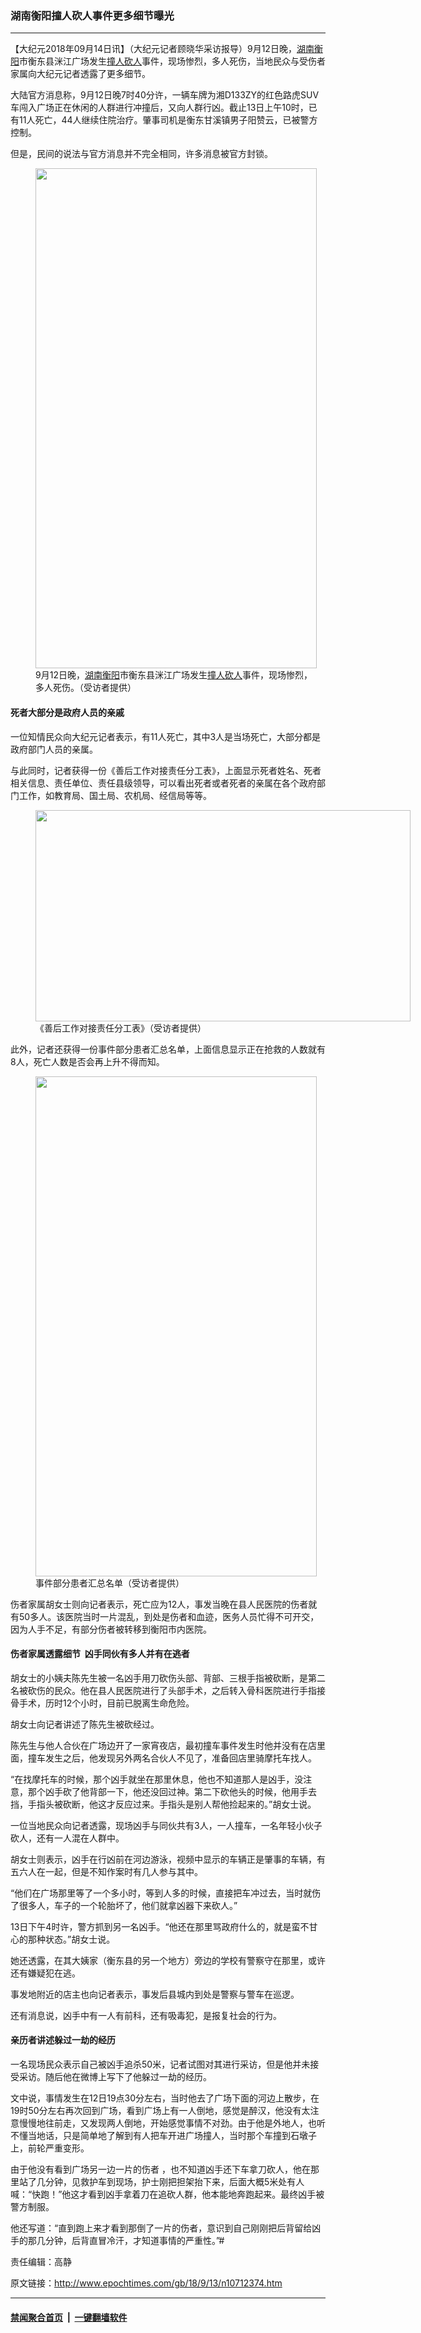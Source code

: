 ### 湖南衡阳撞人砍人事件更多细节曝光
------------------------

<p>【大纪元2018年09月14日讯】（大纪元记者顾晓华采访报导）9月12日晚，<a href="http://www.epochtimes.com/gb/tag/%E6%B9%96%E5%8D%97%E8%A1%A1%E9%98%B3.html">湖南衡阳</a>市衡东县洣江广场发生<a href="http://www.epochtimes.com/gb/tag/%E6%92%9E%E4%BA%BA.html">撞人</a><a href="http://www.epochtimes.com/gb/tag/%E7%A0%8D%E4%BA%BA.html">砍人</a>事件，现场惨烈，多人死伤，当地民众与受伤者家属向大纪元记者透露了更多细节。</p>
<p>大陆官方消息称，9月12日晚7时40分许，一辆车牌为湘D133ZY的红色路虎SUV车闯入广场正在休闲的人群进行冲撞后，又向人群行凶。截止13日上午10时，已有11人死亡，44人继续住院治疗。肇事司机是衡东甘溪镇男子阳赞云，已被警方控制。</p>
<p>但是，民间的说法与官方消息并不完全相同，许多消息被官方封锁。</p>
<figure id="attachment_10712457" style="width: 450px" class="wp-caption aligncenter"><a href="http://i.epochtimes.com/assets/uploads/2018/09/2-50.jpg"><img class="size-medium wp-image-10712457" src="http://i.epochtimes.com/assets/uploads/2018/09/2-50-450x800.jpg" alt="" width="450" height="800" /></a><figcaption class="wp-caption-text">9月12日晚，<a href="http://www.epochtimes.com/gb/tag/%E6%B9%96%E5%8D%97%E8%A1%A1%E9%98%B3.html">湖南衡阳</a>市衡东县洣江广场发生<a href="http://www.epochtimes.com/gb/tag/%E6%92%9E%E4%BA%BA.html">撞人</a><a href="http://www.epochtimes.com/gb/tag/%E7%A0%8D%E4%BA%BA.html">砍人</a>事件，现场惨烈，多人死伤。（受访者提供）</figcaption></figure>
<h4>死者大部分是政府人员的亲戚</h4>
<p>一位知情民众向大纪元记者表示，有11人死亡，其中3人是当场死亡，大部分都是政府部门人员的亲属。</p>
<p>与此同时，记者获得一份《善后工作对接责任分工表》，上面显示死者姓名、死者相关信息、责任单位、责任县级领导，可以看出死者或者死者的亲属在各个政府部门工作，如教育局、国土局、农机局、经信局等等。</p>
<figure id="attachment_10712437" style="width: 600px" class="wp-caption aligncenter"><a href="http://i.epochtimes.com/assets/uploads/2018/09/1-65.jpg"><img class="wp-image-10712437 size-large" src="http://i.epochtimes.com/assets/uploads/2018/09/1-65-600x338.jpg" alt="" width="600" height="338" /></a><figcaption class="wp-caption-text">《善后工作对接责任分工表》（受访者提供）</figcaption></figure>
<p>此外，记者还获得一份事件部分患者汇总名单，上面信息显示正在抢救的人数就有8人，死亡人数是否会再上升不得而知。</p>
<figure id="attachment_10712443" style="width: 450px" class="wp-caption aligncenter"><a href="http://i.epochtimes.com/assets/uploads/2018/09/4-28.jpg"><img class="size-medium wp-image-10712443" src="http://i.epochtimes.com/assets/uploads/2018/09/4-28-450x800.jpg" alt="" width="450" height="800" /></a><figcaption class="wp-caption-text">事件部分患者汇总名单（受访者提供）</figcaption></figure>
<p>伤者家属胡女士则向记者表示，死亡应为12人，事发当晚在县人民医院的伤者就有50多人。该医院当时一片混乱，到处是伤者和血迹，医务人员忙得不可开交，因为人手不足，有部分伤者被转移到衡阳市内医院。</p>
<h4>伤者家属透露细节  凶手同伙有多人并有在逃者</h4>
<p>胡女士的小姨夫陈先生被一名凶手用刀砍伤头部、背部、三根手指被砍断，是第二名被砍伤的民众。他在县人民医院进行了头部手术，之后转入骨科医院进行手指接骨手术，历时12个小时，目前已脱离生命危险。</p>
<p>胡女士向记者讲述了陈先生被砍经过。</p>
<p>陈先生与他人合伙在广场边开了一家宵夜店，最初撞车事件发生时他并没有在店里面，撞车发生之后，他发现另外两名合伙人不见了，准备回店里骑摩托车找人。</p>
<p>“在找摩托车的时候，那个凶手就坐在那里休息，他也不知道那人是凶手，没注意，那个凶手砍了他背部一下，他还没回过神。第二下砍他头的时候，他用手去挡，手指头被砍断，他这才反应过来。手指头是别人帮他捡起来的。”胡女士说。</p>
<p>一位当地民众向记者透露，现场凶手与同伙共有3人，一人撞车，一名年轻小伙子砍人，还有一人混在人群中。</p>
<p>胡女士则表示，凶手在行凶前在河边游泳，视频中显示的车辆正是肇事的车辆，有五六人在一起，但是不知作案时有几人参与其中。</p>
<div class="video_fit_container"><script data-ratio="100%" src="//www.youmaker.com/2018/0913/1bb816b9-3541-4936-73d3-6cb89f35467f?r=16x9&amp;s=544x960&api=2&url=http%3A%2F%2Fwww.epochtimes.com%2Fgb%2F18%2F9%2F13%2Fn10712374.htm"></script></div>
<p>“他们在广场那里等了一个多小时，等到人多的时候，直接把车冲过去，当时就伤了很多人，车子的一个轮胎坏了，他们就拿凶器下来砍人。”</p>
<p>13日下午4时许，警方抓到另一名凶手。“他还在那里骂政府什么的，就是蛮不甘心的那种状态。”胡女士说。</p>
<div class="video_fit_container"><script data-ratio="100%" src="//www.youmaker.com/2018/0913/24313104-f16a-45f2-64dd-057a66552fbd?r=16x9&amp;s=544x960&api=2&url=http%3A%2F%2Fwww.epochtimes.com%2Fgb%2F18%2F9%2F13%2Fn10712374.htm"></script></div>
<p>她还透露，在其大姨家（衡东县的另一个地方）旁边的学校有警察守在那里，或许还有嫌疑犯在逃。</p>
<p>事发地附近的店主也向记者表示，事发后县城内到处是警察与警车在巡逻。</p>
<p>还有消息说，凶手中有一人有前科，还有吸毒犯，是报复社会的行为。</p>
<h4>亲历者讲述躲过一劫的经历</h4>
<p>一名现场民众表示自己被凶手追杀50米，记者试图对其进行采访，但是他并未接受采访。随后他在微博上写下了他躲过一劫的经历。</p>
<p>文中说，事情发生在12日19点30分左右，当时他去了广场下面的河边上散步，在19时50分左右再次回到广场，看到广场上有一人倒地，感觉是醉汉，他没有太注意慢慢地往前走，又发现两人倒地，开始感觉事情不对劲。由于他是外地人，也听不懂当地话，只是简单地了解到有人把车开进广场撞人，当时那个车撞到石墩子上，前轮严重变形。</p>
<p>由于他没有看到广场另一边一片的伤者 ，也不知道凶手还下车拿刀砍人，他在那里站了几分钟，见救护车到现场，护士刚把担架抬下来，后面大概5米处有人喊：“快跑！”他这才看到凶手拿着刀在追砍人群，他本能地奔跑起来。最终凶手被警方制服。</p>
<p>他还写道：“直到跑上来才看到那倒了一片的伤者，意识到自己刚刚把后背留给凶手的那几分钟，后背直冒冷汗，才知道事情的严重性。”#</p>
<div class="video_fit_container"><script data-ratio="56.25%" src="//www.youmaker.com/2018/0913/2e404b6a-0158-470f-4ef9-590fa37abcdd?r=16x9&amp;s=1080x1080&api=2&url=http%3A%2F%2Fwww.epochtimes.com%2Fgb%2F18%2F9%2F13%2Fn10712374.htm"></script></div>
<p>责任编辑：高静</p>

原文链接：http://www.epochtimes.com/gb/18/9/13/n10712374.htm


------------------------
#### [禁闻聚合首页](https://github.com/gfw-breaker/banned-news/blob/master/README.md) &nbsp;|&nbsp;  [一键翻墙软件](https://github.com/gfw-breaker/nogfw/blob/master/README.md)